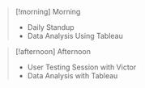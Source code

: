 
> [!morning] Morning
> - Daily Standup
> - Data Analysis Using Tableau



> [!afternoon] Afternoon
> - User Testing Session with Victor
> - Data Analysis with Tableau
